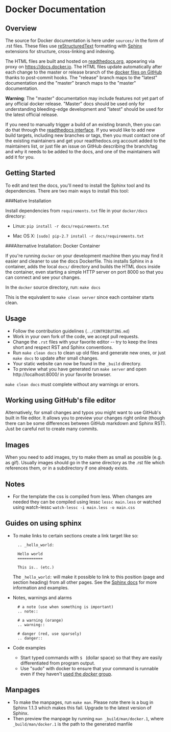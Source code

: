 Docker Documentation
====================

Overview
--------

The source for Docker documentation is here under ``sources/`` in the
form of .rst files. These files use
[reStructuredText](http://docutils.sourceforge.net/rst.html)
formatting with [Sphinx](http://sphinx-doc.org/) extensions for
structure, cross-linking and indexing.

The HTML files are built and hosted on
[readthedocs.org](https://readthedocs.org/projects/docker/), appearing
via proxy on https://docs.docker.io. The HTML files update
automatically after each change to the master or release branch of the
[docker files on GitHub](https://github.com/dotcloud/docker) thanks to
post-commit hooks. The "release" branch maps to the "latest"
documentation and the "master" branch maps to the "master"
documentation. 

**Warning**: The "master" documentation may include features not yet
part of any official docker release. "Master" docs should be used only
for understanding bleeding-edge development and "latest" should be
used for the latest official release.

If you need to manually trigger a build of an existing branch, then
you can do that through the [readthedocs
interface](https://readthedocs.org/builds/docker/). If you would like
to add new build targets, including new branches or tags, then you
must contact one of the existing maintainers and get your
readthedocs.org account added to the maintainers list, or just file an
issue on GitHub describing the branch/tag and why it needs to be added
to the docs, and one of the maintainers will add it for you.

Getting Started
---------------

To edit and test the docs, you'll need to install the Sphinx tool and
its dependencies. There are two main ways to install this tool:

###Native Installation

Install dependencies from `requirements.txt` file in your `docker/docs`
directory:

* Linux: `pip install -r docs/requirements.txt`

* Mac OS X: `[sudo] pip-2.7 install -r docs/requirements.txt`

###Alternative Installation: Docker Container

If you're running ``docker`` on your development machine then you may
find it easier and cleaner to use the docs Dockerfile. This installs Sphinx
in a container, adds the local ``docs/`` directory and builds the HTML
docs inside the container, even starting a simple HTTP server on port
8000 so that you can connect and see your changes.

In the ``docker`` source directory, run:
    ```make docs```

This is the equivalent to ``make clean server`` since each container starts clean.

Usage
-----
* Follow the contribution guidelines (``../CONTRIBUTING.md``)
* Work in your own fork of the code, we accept pull requests.
* Change the ``.rst`` files with your favorite editor -- try to keep the
  lines short and respect RST and Sphinx conventions. 
* Run ``make clean docs`` to clean up old files and generate new ones,
  or just ``make docs`` to update after small changes.
* Your static website can now be found in the ``_build`` directory.
* To preview what you have generated run ``make server`` and open
  http://localhost:8000/ in your favorite browser.

``make clean docs`` must complete without any warnings or errors.

Working using GitHub's file editor
----------------------------------

Alternatively, for small changes and typos you might want to use
GitHub's built in file editor. It allows you to preview your changes
right online (though there can be some differences between GitHub
markdown and Sphinx RST). Just be careful not to create many commits.

Images
------

When you need to add images, try to make them as small as possible
(e.g. as gif). Usually images should go in the same directory as the
.rst file which references them, or in a subdirectory if one already
exists.

Notes
-----
* For the template the css is compiled from less. When changes are needed they can be compiled using
lessc ``lessc main.less`` or watched using watch-lessc ``watch-lessc -i main.less -o main.css``

Guides on using sphinx
----------------------
* To make links to certain sections create a link target like so:

  ```
    .. _hello_world:

    Hello world
    ===========

    This is.. (etc.)
  ```

  The ``_hello_world:`` will make it possible to link to this position
  (page and section heading) from all other pages. See the [Sphinx
  docs](http://sphinx-doc.org/markup/inline.html#role-ref) for more
  information and examples.

* Notes, warnings and alarms

  ```
    # a note (use when something is important)
    .. note::

    # a warning (orange)
    .. warning::

    # danger (red, use sparsely)
    .. danger::

* Code examples

  * Start typed commands with ``$ `` (dollar space) so that they 
    are easily differentiated from program output.
  * Use "sudo" with docker to ensure that your command is runnable
    even if they haven't [used the *docker*
    group](http://docs.docker.io/en/latest/use/basics/#why-sudo).

Manpages
--------

* To make the manpages, run ``make man``. Please note there is a bug
  in Sphinx 1.1.3 which makes this fail.  Upgrade to the latest version
  of Sphinx.
* Then preview the manpage by running ``man _build/man/docker.1``,
  where ``_build/man/docker.1`` is the path to the generated manfile

